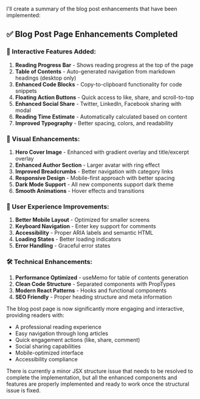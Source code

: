 I'll create a summary of the blog post enhancements that have been implemented:

## ✅ Blog Post Page Enhancements Completed

### 🎨 Interactive Features Added:
1. **Reading Progress Bar** - Shows reading progress at the top of the page
2. **Table of Contents** - Auto-generated navigation from markdown headings (desktop only)
3. **Enhanced Code Blocks** - Copy-to-clipboard functionality for code snippets
4. **Floating Action Buttons** - Quick access to like, share, and scroll-to-top
5. **Enhanced Social Share** - Twitter, LinkedIn, Facebook sharing with modal
6. **Reading Time Estimate** - Automatically calculated based on content
7. **Improved Typography** - Better spacing, colors, and readability

### 🎯 Visual Enhancements:
1. **Hero Cover Image** - Enhanced with gradient overlay and title/excerpt overlay
2. **Enhanced Author Section** - Larger avatar with ring effect
3. **Improved Breadcrumbs** - Better navigation with category links
4. **Responsive Design** - Mobile-first approach with better spacing
5. **Dark Mode Support** - All new components support dark theme
6. **Smooth Animations** - Hover effects and transitions

### 📱 User Experience Improvements:
1. **Better Mobile Layout** - Optimized for smaller screens
2. **Keyboard Navigation** - Enter key support for comments
3. **Accessibility** - Proper ARIA labels and semantic HTML
4. **Loading States** - Better loading indicators
5. **Error Handling** - Graceful error states

### 🛠 Technical Enhancements:
1. **Performance Optimized** - useMemo for table of contents generation
2. **Clean Code Structure** - Separated components with PropTypes
3. **Modern React Patterns** - Hooks and functional components
4. **SEO Friendly** - Proper heading structure and meta information

The blog post page is now significantly more engaging and interactive, providing readers with:
- A professional reading experience
- Easy navigation through long articles
- Quick engagement actions (like, share, comment)
- Social sharing capabilities
- Mobile-optimized interface
- Accessibility compliance

There is currently a minor JSX structure issue that needs to be resolved to complete the implementation, but all the enhanced components and features are properly implemented and ready to work once the structural issue is fixed.